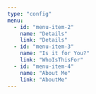 ```yaml
---
type: "config"
menu:
  - id: "menu-item-2"
    name: "Details"
    link: "Details"
  - id: "menu-item-3"
    name: "Is it for You?"
    link: "WhoIsThisFor"
  - id: "menu-item-4"
    name: "About Me"
    link: "AboutMe"
---
```

